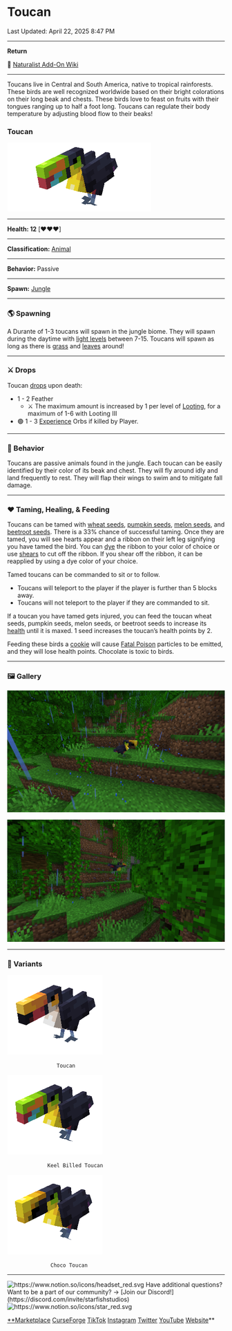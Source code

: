 # Toucan

Last Updated: April 22, 2025 8:47 PM

---

**Return**

🐻 [Naturalist Add-On Wiki](https://www.notion.so/1a7a9a61c3f1800c8e32e893d6e7f430?pvs=21)

---

Toucans live in Central and South America, native to tropical rainforests. These birds are well recognized worldwide based on their bright colorations on their long beak and chests. These birds love to feast on fruits with their tongues ranging up to half a foot long. Toucans can regulate their body temperature by adjusting blood flow to their beaks!

<aside>

### **Toucan**

![toucan_bird.gif](Toucan%201dd816019a9f81b2ade4f734f66debab/toucan_bird.gif)

---

**Health: 12** [♥️♥️♥️]

---

**Classification:** [Animal](https://minecraft.fandom.com/wiki/Animal)

---

**Behavior:** Passive

---

**Spawn:** [Jungle](https://minecraft.wiki/w/Jungle)

</aside>

---

### 🌎 Spawning

A Durante of 1-3 toucans will spawn in the jungle biome. They will spawn during the daytime with [light levels](https://minecraft.fandom.com/wiki/Light) between 7-15. Toucans will spawn as long as there is [grass](https://minecraft.fandom.com/wiki/Grass_Block) and [leaves](https://minecraft.wiki/w/Leaves) around!

---

### ⚔️ Drops

Toucan [drops](https://minecraft.fandom.com/wiki/Drops) upon death:

- 1 - 2 Feather
    - ⚔️ The maximum amount is increased by 1 per level of [Looting](https://minecraft.fandom.com/wiki/Looting), for a maximum of 1-6 with Looting III
- 🟢 1 - 3 [Experience](https://minecraft.fandom.com/wiki/Experience) Orbs if killed by Player.

---

### 🧠 Behavior

Toucans are passive animals found in the jungle. Each toucan can be easily identified by their color of its beak and chest. They will fly around idly and land frequently to rest. They will flap their wings to swim and to mitigate fall damage.

---

### ❤️ Taming, Healing, & Feeding

Toucans can be tamed with [wheat seeds](https://minecraft.wiki/w/Wheat_Seeds), [pumpkin seeds](https://minecraft.wiki/w/Pumpkin_Seeds), [melon seeds](https://minecraft.wiki/w/Melon_Seeds), and [beetroot seeds](https://minecraft.wiki/w/Beetroot_Seeds).  There is a 33% chance of successful taming. Once they are tamed, you will see hearts appear and a ribbon on their left leg signifying you have tamed the bird. You can [dye](https://minecraft.fandom.com/wiki/Dye) the ribbon to your color of choice or use [shears](https://minecraft.fandom.com/wiki/Shears) to cut off the ribbon. If you shear off the ribbon, it can be reapplied by using a dye color of your choice.

Tamed toucans can be commanded to sit or to follow.

- Toucans will teleport to the player if the player is further than 5 blocks away.
- Toucans will not teleport to the player if they are commanded to sit.

If a toucan you have tamed gets injured, you can feed the toucan wheat seeds, pumpkin seeds, melon seeds, or beetroot seeds to increase its [health](https://minecraft.fandom.com/wiki/Health) until it is maxed. 1 seed increases the toucan’s health points by 2.

Feeding these birds a [cookie](https://minecraft.wiki/w/Cookie) will cause [Fatal Poison](https://minecraft.wiki/w/Fatal_Poison) particles to be emitted, and they will lose health points. Chocolate is toxic to birds.

---

### 🖼️ Gallery

![toocan.PNG](Toucan%201dd816019a9f81b2ade4f734f66debab/toocan.png)

![touucan.PNG](Toucan%201dd816019a9f81b2ade4f734f66debab/touucan.png)

---

### 🎨 Variants

![                    Toucan](Toucan%201dd816019a9f81b2ade4f734f66debab/toucan.gif)

                    Toucan

![                 Keel Billed Toucan](Toucan%201dd816019a9f81b2ade4f734f66debab/green_toucan.gif)

                 Keel Billed Toucan

![                  Choco Toucan](Toucan%201dd816019a9f81b2ade4f734f66debab/2toucan.gif)

                  Choco Toucan

---

<aside>
<img src="https://www.notion.so/icons/headset_red.svg" alt="https://www.notion.so/icons/headset_red.svg" width="40px" /> Have additional questions? Want to be a part of our community? → [Join our Discord!](https://discord.com/invite/starfishstudios)

</aside>

<aside>
<img src="https://www.notion.so/icons/star_red.svg" alt="https://www.notion.so/icons/star_red.svg" width="40px" />

[**Marketplace](https://www.minecraft.net/en-us/marketplace/creator?name=Starfish%20Studios)      [CurseForge](https://www.curseforge.com/members/starfish_studios/projects)      [TikTok](https://www.tiktok.com/@starfishstudios)      [Instagram](https://www.instagram.com/starfishstudiosinc/)      [Twitter](https://twitter.com/starfishstudios)      [YouTube](https://www.youtube.com/@starfishstudios)      [Website](https://starfish-studios.com/)**

</aside>